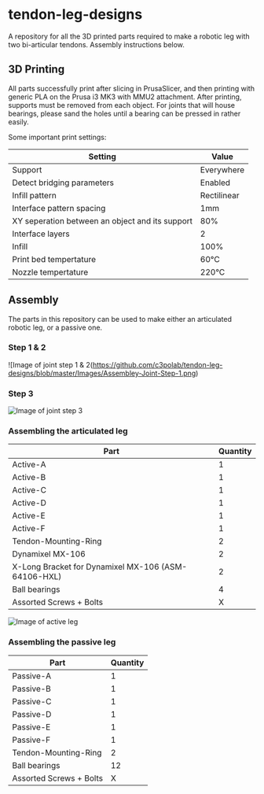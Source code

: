 # tendon-leg-designs
A repository for all the 3D printed parts required to make a robotic leg with two bi-articular tendons. Assembly instructions below.

## 3D Printing
All parts successfully print after slicing in PrusaSlicer, and then printing with generic PLA on the Prusa i3 MK3 with MMU2 attachment. After printing, supports must be removed from each object. For joints that will house bearings, please sand the holes until a bearing can be pressed in rather easily.

Some important print settings:

| Setting | Value |
| --- | --- |
| Support | Everywhere |
| Detect bridging parameters | Enabled |
| Infill pattern | Rectilinear |
| Interface pattern spacing | 1mm |
| XY seperation between an object and its support | 80% |
| Interface layers | 2 |
| Infill | 100% |
| Print bed tempertature | 60°C |
| Nozzle tempertature | 220°C |

## Assembly
The parts in this repository can be used to make either an articulated robotic leg, or a passive one.

### Step 1 & 2
![Image of joint step 1 & 2(https://github.com/c3polab/tendon-leg-designs/blob/master/Images/Assembley-Joint-Step-1.png)

### Step 3
![Image of joint step 3](https://github.com/c3polab/tendon-leg-designs/blob/master/Images/Assembley-Joint-Step-2.png)

### Assembling the articulated leg
| Part | Quantity |
| --- | --- |
| Active-A | 1 |
| Active-B | 1 |
| Active-C | 1 |
| Active-D | 1 |
| Active-E | 1 |
| Active-F | 1 |
| Tendon-Mounting-Ring | 2 |
| Dynamixel MX-106 | 2 |
| X-Long Bracket for Dynamixel MX-106 (ASM-64106-HXL) | 2 |
| Ball bearings | 4 |
| Assorted Screws + Bolts | X |

![Image of active leg](https://github.com/c3polab/tendon-leg-designs/blob/master/Images/Active-Assembley_small.png)

### Assembling the passive leg
| Part | Quantity |
| --- | --- |
| Passive-A | 1 |
| Passive-B | 1 |
| Passive-C | 1 |
| Passive-D | 1 |
| Passive-E | 1 |
| Passive-F | 1 |
| Tendon-Mounting-Ring | 2 |
| Ball bearings | 12 |
| Assorted Screws + Bolts | X |
